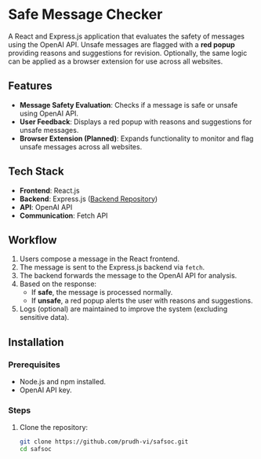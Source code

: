 # Safe Message Checker

A React and Express.js application that evaluates the safety of messages using the OpenAI API. Unsafe messages are flagged with a **red popup** providing reasons and suggestions for revision. Optionally, the same logic can be applied as a browser extension for use across all websites.

## Features

- **Message Safety Evaluation**: Checks if a message is safe or unsafe using OpenAI API.
- **User Feedback**: Displays a red popup with reasons and suggestions for unsafe messages.
- **Browser Extension (Planned)**: Expands functionality to monitor and flag unsafe messages across all websites.

## Tech Stack

- **Frontend**: React.js
- **Backend**: Express.js ([Backend Repository](https://github.com/prudh-vi/repo))
- **API**: OpenAI API
- **Communication**: Fetch API

## Workflow

1. Users compose a message in the React frontend.
2. The message is sent to the Express.js backend via `fetch`.
3. The backend forwards the message to the OpenAI API for analysis.
4. Based on the response:
   - If **safe**, the message is processed normally.
   - If **unsafe**, a red popup alerts the user with reasons and suggestions.
5. Logs (optional) are maintained to improve the system (excluding sensitive data).

## Installation

### Prerequisites

- Node.js and npm installed.
- OpenAI API key.

### Steps

1. Clone the repository:
   ```bash
   git clone https://github.com/prudh-vi/safsoc.git
   cd safsoc
